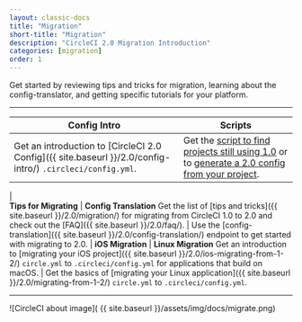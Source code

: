 ```yaml
---
layout: classic-docs
title: "Migration"
short-title: "Migration"
description: "CircleCI 2.0 Migration Introduction"
categories: [migration]
order: 1
---
```



Get started by reviewing tips and tricks for migration, learning about the config-translator, and getting specific tutorials for your platform.

<hr>

Config Intro | Scripts
------------------------|------------------
Get an introduction to [CircleCI 2.0 Config]({{ site.baseurl }}/2.0/config-intro/) `.circleci/config.yml`. |  Get the [script to find projects still using 1.0](https://github.com/CircleCI-Public/find-circle-yml) or to [generate a 2.0 config from your project](https://github.com/CircleCI-Public/circleci-config-generator).
|   
**Tips for Migrating**       | **Config Translation**
Get the list of [tips and tricks]({{ site.baseurl }}/2.0/migration/) for migrating from CircleCI 1.0 to 2.0 and check out the [FAQ]({{ site.baseurl }}/2.0/faq/).  |   Use the [config-translation]({{ site.baseurl }}/2.0/config-translation/) endpoint to get started with migrating to 2.0.
| 
**iOS Migration** | **Linux Migration**
Get an introduction to [migrating your iOS project]({{ site.baseurl }}/2.0/ios-migrating-from-1-2/) `circle.yml` to `.circleci/config.yml` for applications that build on macOS. |  Get the basics of [migrating your Linux application]({{ site.baseurl }}/2.0/migrating-from-1-2/) `circle.yml` to `.circleci/config.yml`.

<hr>

![CircleCI about image]( {{ site.baseurl }}/assets/img/docs/migrate.png)

